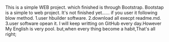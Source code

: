 This is a simple WEB project. which finished is through Bootstrap. Bootstap is a simple to web project.
It's not finished yet......
if you user it following blow method.
1.user hbuilder software.
2.download all execpt readme.md.
3.user software opean it.
I will keep writting on GitHub every day.However My English is very pool.
but,when every thing become a habit,That's all right;
